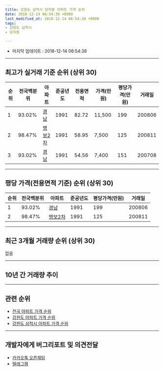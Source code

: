 ```yaml
---
title: 강원도 삼척시 당저동 아파트 가격 순위
date: 2018-12-14 06:54:38 +0900
last_modified_at: 2018-12-14 06:54:38 +0900
tags:
- 강원도 삼척시
- 당저동

---
```


* 마지막 업데이트 : 2018-12-14 06:54:38

---

## 최고가 실거래 기준 순위 (상위 30)


|순위|전국백분위|아파트|준공년도|전용면적|가격(만원)|평당가격(만원)|거래일|
|---|---|---|---|---|---|---|---|
|1|93.02%|[경남](https://search.naver.com/search.naver?query=%EA%B0%95%EC%9B%90%EB%8F%84+%EC%82%BC%EC%B2%99%EC%8B%9C+%EB%8B%B9%EC%A0%80%EB%8F%99+%EA%B2%BD%EB%82%A8)|1991|82.72|11,500|199|200806|
|2|98.47%|[명보2차](https://search.naver.com/search.naver?query=%EA%B0%95%EC%9B%90%EB%8F%84+%EC%82%BC%EC%B2%99%EC%8B%9C+%EB%8B%B9%EC%A0%80%EB%8F%99+%EB%AA%85%EB%B3%B42%EC%B0%A8)|1991|58.95|7,500|125|200811|
|3|93.02%|[경남](https://search.naver.com/search.naver?query=%EA%B0%95%EC%9B%90%EB%8F%84+%EC%82%BC%EC%B2%99%EC%8B%9C+%EB%8B%B9%EC%A0%80%EB%8F%99+%EA%B2%BD%EB%82%A8)|1991|54.56|7,400|151|200708|


---

## 평당 가격(전용면적 기준) 순위 (상위 30)


|순위|전국백분위|아파트|준공년도|평당가격(만원)|거래일|
|---|---|---|---|---|---|
|1|93.02%|[경남](https://search.naver.com/search.naver?query=%EA%B0%95%EC%9B%90%EB%8F%84+%EC%82%BC%EC%B2%99%EC%8B%9C+%EB%8B%B9%EC%A0%80%EB%8F%99+%EA%B2%BD%EB%82%A8)|1991|199|200806|
|2|98.47%|[명보2차](https://search.naver.com/search.naver?query=%EA%B0%95%EC%9B%90%EB%8F%84+%EC%82%BC%EC%B2%99%EC%8B%9C+%EB%8B%B9%EC%A0%80%EB%8F%99+%EB%AA%85%EB%B3%B42%EC%B0%A8)|1991|125|200811|


---

## 최근 3개월 거래량 순위 (상위 30)

없음

---

## 10년 간 거래량 추이


<div style="width:100%;">
    <canvas id="deal_progress" height="250"></canvas>
</div>

<script>
new Chart(document.getElementById("deal_progress"), {
    type: 'line',
    data: {
        labels: ['200812','200901','200902','200903','200904','200905','200906','200907','200908','200909','200910','200911','200912','201001','201002','201003','201004','201005','201006','201007','201008','201009','201010','201011','201012','201101','201102','201103','201104','201105','201106','201107','201108','201109','201110','201111','201112','201201','201202','201203','201204','201205','201206','201207','201208','201209','201210','201211','201212','201301','201302','201303','201304','201305','201306','201307','201308','201309','201310','201311','201312','201401','201402','201403','201404','201405','201406','201407','201408','201409','201410','201411','201412','201501','201502','201503','201504','201505','201506','201507','201508','201509','201510','201511','201512','201601','201602','201603','201604','201605','201606','201607','201608','201609','201610','201611','201612','201701','201702','201703','201704','201705','201706','201707','201708','201709','201710','201711','201712','201801','201802','201803','201804','201805','201806','201807','201808','201809','201810','201811','201812'],
        datasets: [{
            label: '실거래 수',
            pointRadius: 1,
            data: [0, 2, 0, 1, 0, 0, 0, 1, 0, 0, 0, 0, 0, 0, 0, 0, 1, 1, 1, 0, 0, 0, 2, 0, 0, 0, 0, 0, 0, 0, 0, 0, 0, 0, 1, 0, 1, 0, 0, 0, 0, 0, 0, 0, 0, 1, 0, 0, 0, 0, 0, 0, 0, 0, 0, 0, 0, 0, 0, 1, 0, 0, 0, 0, 1, 2, 0, 0, 0, 0, 0, 0, 0, 0, 0, 0, 0, 0, 1, 0, 0, 0, 0, 1, 1, 0, 0, 0, 0, 2, 1, 1, 0, 1, 0, 0, 0, 0, 0, 1, 0, 0, 0, 0, 0, 0, 1, 0, 0, 1, 0, 0, 0, 0, 0, 0, 0, 0, 0, 0, 0],
            borderColor: "rgba(255, 201, 14, 1)",
            backgroundColor: "rgba(255, 201, 14, 0.5)",
            fill: true,
        }]
    },
    options: {
        responsive: true,
        title: {
            display: true,
            text: '10년간 거래량 추이'
        },
        tooltips: {
            mode: 'index',
            intersect: false,
        },
        hover: {
            mode: 'nearest',
            intersect: true
        },
        scales: {
            xAxes: [{
                display: true,
                scaleLabel: {
                    display: true,
                    labelString: '년/월'
                }
            }],
            yAxes: [{
                display: true,
                ticks: {
                    suggestedMin: 0,
                },
                scaleLabel: {
                    display: true,
                    labelString: '실거래 수'
                }
            }]
        }
    }
});

</script>


---

## 관련 순위

- [전국 아파트 가격 순위](https://inasie.github.io/apt-ranking/전국)
- [강원도 아파트 가격 순위](https://inasie.github.io/apt-ranking/강원도)
- [강원도 삼척시 아파트 가격 순위](https://inasie.github.io/apt-ranking/강원도-삼척시)


---

## 개발자에게 버그리포트 및 의견전달

- [카카오톡 오픈채팅](https://open.kakao.com/o/gLJUAP4)
- [텔레그램](https://t.me/inasie)

